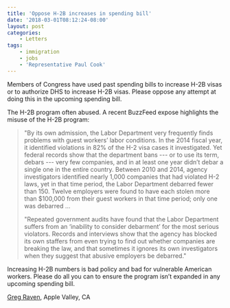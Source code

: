 ```yaml
---
title: 'Oppose H-2B increases in spending bill'
date: '2018-03-01T08:12:24-08:00'
layout: post
categories:
    - Letters
tags:
    - immigration
    - jobs
    - 'Representative Paul Cook'
---
```


Members of Congress have used past spending bills to increase H-2B visas or to authorize DHS to increase H-2B visas. Please oppose any attempt at doing this in the upcoming spending bill.

The H-2B program often abused. A recent BuzzFeed expose highlights the misuse of the H-2B program:

> "By its own admission, the Labor Department very frequently finds problems with guest workers’ labor conditions. In the 2014 fiscal year, it identified violations in 82% of the H-2 visa cases it investigated. Yet federal records show that the department bans --- or to use its term, debars --- very few companies, and in at least one year didn’t debar a single one in the entire country. Between 2010 and 2014, agency investigators identified nearly 1,000 companies that had violated H-2 laws, yet in that time period, the Labor Department debarred fewer than 150. Twelve employers were found to have each stolen more than $100,000 from their guest workers in that time period; only one was debarred ...
> 
> "Repeated government audits have found that the Labor Department suffers from an ‘inability to consider debarment’ for the most serious violators. Records and interviews show that the agency has blocked its own staffers from even trying to find out whether companies are breaking the law, and that sometimes it ignores its own investigators when they suggest that abusive employers be debarred."

Increasing H-2B numbers is bad policy and bad for vulnerable American workers. Please do all you can to ensure the program isn’t expanded in any upcoming spending bill.

[Greg Raven](https://www.gregraven.org/), Apple Valley, CA